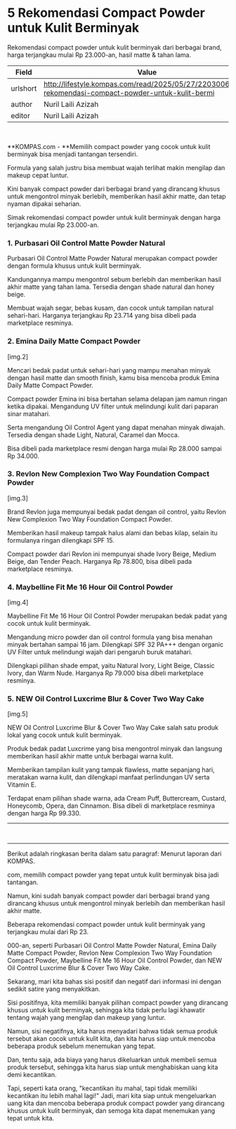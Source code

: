 # 5 Rekomendasi Compact Powder untuk Kulit Berminyak

Rekomendasi compact powder untuk kulit berminyak dari berbagai brand, harga terjangkau mulai Rp 23.000-an, hasil matte & tahan lama.

| Field       | Value                                                       |
|-------------|-------------------------------------------------------------|
| urlshort    | http://lifestyle.kompas.com/read/2025/05/27/220300620/5-rekomendasi-compact-powder-untuk-kulit-bermi |
| author      | Nuril Laili Azizah |
| editor      | Nuril Laili Azizah |

 

**KOMPAS.com - **Memilih compact powder yang cocok untuk kulit berminyak bisa menjadi tantangan tersendiri.

Formula yang salah justru bisa membuat wajah terlihat makin mengilap dan makeup cepat luntur.

Kini banyak compact powder dari berbagai brand yang dirancang khusus untuk mengontrol minyak berlebih, memberikan hasil akhir matte, dan tetap nyaman dipakai seharian.

Simak rekomendasi compact powder untuk kulit berminyak dengan harga terjangkau mulai Rp 23.000-an.

### 1. Purbasari Oil Control Matte Powder Natural

Purbasari Oil Control Matte Powder Natural merupakan compact powder dengan formula khusus untuk kulit berminyak.

Kandungannya mampu mengontrol sebum berlebih dan memberikan hasil akhir matte yang tahan lama. Tersedia dengan shade natural dan honey beige.

Membuat wajah segar, bebas kusam, dan cocok untuk tampilan natural sehari-hari. Harganya terjangkau Rp 23.714 yang bisa dibeli pada marketplace resminya.

### 2. Emina Daily Matte Compact Powder

\[img.2\]

Mencari bedak padat untuk sehari-hari yang mampu menahan minyak dengan hasil matte dan smooth finish, kamu bisa mencoba produk Emina Daily Matte Compact Powder.

Compact powder Emina ini bisa bertahan selama delapan jam namun ringan ketika dipakai. Mengandung UV filter untuk melindungi kulit dari paparan sinar matahari.

Serta mengandung Oil Control Agent yang dapat menahan minyak diwajah. Tersedia dengan shade Light, Natural, Caramel dan Mocca.

Bisa dibeli pada marketplace resmi dengan harga mulai Rp 28.000 sampai Rp 34.000.

### 3. Revlon New Complexion Two Way Foundation Compact Powder

\[img.3\]

Brand Revlon juga mempunyai bedak padat dengan oil control, yaitu Revlon New Complexion Two Way Foundation Compact Powder.

Memberikan hasil makeup tampak halus alami dan bebas kilap, selain itu formulanya ringan dilengkapi SPF 15.

Compact powder dari Revlon ini mempunyai shade Ivory Beige, Medium Beige, dan Tender Peach. Harganya Rp 78.800, bisa dibeli pada marketplace resminya.

### 4. Maybelline Fit Me 16 Hour Oil Control Powder

\[img.4\]

Maybelline Fit Me 16 Hour Oil Control Powder merupakan bedak padat yang cocok untuk kulit berminyak.

Mengandung micro powder dan oil control formula yang bisa menahan minyak bertahan sampai 16 jam. Dilengkapi SPF 32 PA+++ dengan organic UV Filter untuk melindungi wajah dari pengaruh buruk matahari.

Dilengkapi pilihan shade empat, yaitu Natural Ivory, Light Beige, Classic Ivory, dan Warm Nude. Harganya Rp 79.000 bisa dibeli marketplace resminya.

### 5. NEW Oil Control Luxcrime Blur & Cover Two Way Cake

\[img.5\]

NEW Oil Control Luxcrime Blur & Cover Two Way Cake salah satu produk lokal yang cocok untuk kulit berminyak.

Produk bedak padat Luxcrime yang bisa mengontrol minyak dan langsung memberikan hasil akhir matte untuk berbagai warna kulit.

Memberikan tampilan kulit yang tampak flawless, matte sepanjang hari, meratakan warna kulit, dan dilengkapi manfaat perlindungan UV serta Vitamin E.

Terdapat enam pilihan shade warna, ada Cream Puff, Buttercream, Custard, Honeycomb, Opera, dan Cinnamon. Bisa dibeli di marketplace resminya dengan harga Rp 99.330.

------------------------------------------------------------------------

 

---
Berikut adalah ringkasan berita dalam satu paragraf: Menurut laporan dari KOMPAS.

com, memilih compact powder yang tepat untuk kulit berminyak bisa jadi tantangan.

 Namun, kini sudah banyak compact powder dari berbagai brand yang dirancang khusus untuk mengontrol minyak berlebih dan memberikan hasil akhir matte.

 Beberapa rekomendasi compact powder untuk kulit berminyak yang terjangkau mulai dari Rp 23.

000-an, seperti Purbasari Oil Control Matte Powder Natural, Emina Daily Matte Compact Powder, Revlon New Complexion Two Way Foundation Compact Powder, Maybelline Fit Me 16 Hour Oil Control Powder, dan NEW Oil Control Luxcrime Blur & Cover Two Way Cake.



Sekarang, mari kita bahas sisi positif dan negatif dari informasi ini dengan sedikit satire yang menyakitkan.

 Sisi positifnya, kita memiliki banyak pilihan compact powder yang dirancang khusus untuk kulit berminyak, sehingga kita tidak perlu lagi khawatir tentang wajah yang mengilap dan makeup yang luntur.

 Namun, sisi negatifnya, kita harus menyadari bahwa tidak semua produk tersebut akan cocok untuk kulit kita, dan kita harus siap untuk mencoba beberapa produk sebelum menemukan yang tepat.

 Dan, tentu saja, ada biaya yang harus dikeluarkan untuk membeli semua produk tersebut, sehingga kita harus siap untuk menghabiskan uang kita demi kecantikan.

 Tapi, seperti kata orang, "kecantikan itu mahal, tapi tidak memiliki kecantikan itu lebih mahal lagi!" Jadi, mari kita siap untuk mengeluarkan uang kita dan mencoba beberapa produk compact powder yang dirancang khusus untuk kulit berminyak, dan semoga kita dapat menemukan yang tepat untuk kita.
